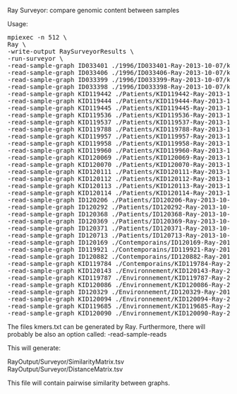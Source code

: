Ray Surveyor: compare genomic content between samples

Usage:

<pre>
mpiexec -n 512 \
Ray \
-write-output RaySurveyorResults \
-run-surveyor \
-read-sample-graph ID033401 ./1996/ID033401-Ray-2013-10-07/kmers.txt \
-read-sample-graph ID033406 ./1996/ID033406-Ray-2013-10-07/kmers.txt \
-read-sample-graph ID033399 ./1996/ID033399-Ray-2013-10-07/kmers.txt \
-read-sample-graph ID033398 ./1996/ID033398-Ray-2013-10-07/kmers.txt \
-read-sample-graph KID119442 ./Patients/KID119442-Ray-2013-10-07/kmers.txt \
-read-sample-graph KID119444 ./Patients/KID119444-Ray-2013-10-07/kmers.txt \
-read-sample-graph KID119445 ./Patients/KID119445-Ray-2013-10-07/kmers.txt \
-read-sample-graph KID119536 ./Patients/KID119536-Ray-2013-10-07/kmers.txt \
-read-sample-graph KID119537 ./Patients/KID119537-Ray-2013-10-07/kmers.txt \
-read-sample-graph KID119788 ./Patients/KID119788-Ray-2013-10-07/kmers.txt \
-read-sample-graph KID119957 ./Patients/KID119957-Ray-2013-10-07/kmers.txt \
-read-sample-graph KID119958 ./Patients/KID119958-Ray-2013-10-07/kmers.txt \
-read-sample-graph KID119960 ./Patients/KID119960-Ray-2013-10-07/kmers.txt \
-read-sample-graph KID120069 ./Patients/KID120069-Ray-2013-10-07/kmers.txt \
-read-sample-graph KID120070 ./Patients/KID120070-Ray-2013-10-07/kmers.txt \
-read-sample-graph KID120111 ./Patients/KID120111-Ray-2013-10-07/kmers.txt \
-read-sample-graph KID120112 ./Patients/KID120112-Ray-2013-10-07/kmers.txt \
-read-sample-graph KID120113 ./Patients/KID120113-Ray-2013-10-07/kmers.txt \
-read-sample-graph KID120114 ./Patients/KID120114-Ray-2013-10-07/kmers.txt \
-read-sample-graph ID120206 ./Patients/ID120206-Ray-2013-10-07/kmers.txt \
-read-sample-graph ID120292 ./Patients/ID120292-Ray-2013-10-07/kmers.txt \
-read-sample-graph ID120368 ./Patients/ID120368-Ray-2013-10-07/kmers.txt \
-read-sample-graph ID120369 ./Patients/ID120369-Ray-2013-10-07/kmers.txt \
-read-sample-graph ID120371 ./Patients/ID120371-Ray-2013-10-07/kmers.txt \
-read-sample-graph ID120713 ./Patients/ID120713-Ray-2013-10-07/kmers.txt \
-read-sample-graph ID120169 ./Contemporains/ID120169-Ray-2013-10-07/kmers.txt \
-read-sample-graph ID119921 ./Contemporains/ID119921-Ray-2013-10-07/kmers.txt \
-read-sample-graph ID120882 ./Contemporains/ID120882-Ray-2013-10-07/kmers.txt \
-read-sample-graph KID119784 ./Contemporains/KID119784-Ray-2013-10-07/kmers.txt \
-read-sample-graph KID120143 ./Environnement/KID120143-Ray-2013-10-07/kmers.txt \
-read-sample-graph KID119787 ./Environnement/KID119787-Ray-2013-10-07/kmers.txt \
-read-sample-graph KID120086 ./Environnement/KID120086-Ray-2013-10-07/kmers.txt \
-read-sample-graph ID120329 ./Environnement/ID120329-Ray-2013-10-07/kmers.txt \
-read-sample-graph KID120094 ./Environnement/KID120094-Ray-2013-10-07/kmers.txt \
-read-sample-graph KID119685 ./Environnement/KID119685-Ray-2013-10-07/kmers.txt \
-read-sample-graph KID120090 ./Environnement/KID120090-Ray-2013-10-07/kmers.txt \
</pre>

The files kmers.txt can be generated by Ray. Furthermore, there will probably be
also an option called: -read-sample-reads <SampleDirectory>

This will generate:

RayOutput/Surveyor/SimilarityMatrix.tsv
RayOutput/Surveyor/DistanceMatrix.tsv


This file will contain pairwise similarity between graphs.
